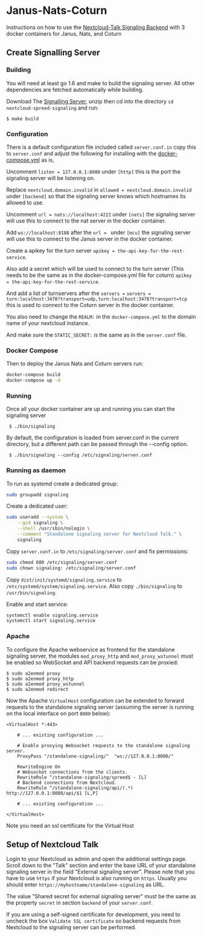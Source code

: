 # Janus-Nats-Coturn
Instructions on how to use the [Nextcloud-Talk Signaling Backend](https://github.com/strukturag/nextcloud-spreed-signaling) with 3 docker containers for Janus, Nats, and Coturn  

## Create Signalling Server

### Building

You will need at least go 1.6 and make to build the signaling server. All other dependencies are fetched automatically while building.

Download The [Signalling Server](https://github.com/strukturag/nextcloud-spreed-signaling), unzip then cd into the directory ``cd nextcloud-spreed-signaling`` and run:

    $ make build

### Configuration

There is a default configuration file included called `server.conf.in` copy this to `server.conf` and adjust the following for installing with the [docker-compose.yml](docker-compose.yml) as is,

Uncomment ```listen = 127.0.0.1:8080``` under `[http]` this is the port the signaling server will be listening on.

Replace `nextcloud.domain.invalid` in `allowed = nextcloud.domain.invalid` under `[backend]` so that the signaling server knows which hostnames its allowed to use.

Uncomment ```url = nats://localhost:4222``` under `[nats]` the signaling server will use this to connect to the nat server in the docker container.

Add `ws://localhost:8188` after the `url = ` under `[mcu]` the signaling server will use this to connect to the Janus server in the docker container.

Create a apikey for the turn server `apikey = the-api-key-for-the-rest-service`.

Also add a secret which will be used to connect to the turn server (This needs to be the same as in the docker-compose.yml file for coturn) `apikey = the-api-key-for-the-rest-service`.

And add a list of turnservers after the `servers =` ```servers = turn:localhost:3478?transport=udp,turn:localhost:3478?transport=tcp``` this is used to connect to the Coturn server in the docker container.

You also need to change the `REALM:` in the `docker-compose.yml` to the domain name of your nextcloud instance.

And make sure the `STATIC_SECRET:` is the same as in the `server.conf` file.

### Docker Compose

Then to deploy the Janus Nats and Coturn servers run:

```bash
docker-compose build
docker-compose up -d
```

### Running

Once all your docker container are up and running you can start the signaling server

     $ ./bin/signaling
     
By default, the configuration is loaded from server.conf in the current directory, but a different path can be passed through the --config option.

     $ ./bin/signaling --config /etc/signaling/server.conf
     
### Running as daemon

To run as systemd create a dedicated group:
```bash
sudo groupadd signaling
```

Create a dedicated user:

```bash
sudo useradd --system \
    --gid signaling \
    --shell /usr/sbin/nologin \
    --comment "Standalone signaling server for Nextcloud Talk." \
    signaling
```

Copy `server.conf.in` to `/etc/signaling/server.conf` and fix permissions:

```bash
sudo chmod 600 /etc/signaling/server.conf
sudo chown signaling: /etc/signaling/server.conf
```

Copy `dist/init/systemd/signaling.service` to `/etc/systemd/system/signaling.service`. Also copy `./bin/signaling` to `/usr/bin/signaling`.

Enable and start service:

```bash
systemctl enable signaling.service
systemctl start signaling.service
```

### Apache

To configure the Apache webservice as frontend for the standalone signaling
server, the modules `mod_proxy_http` and `mod_proxy_wstunnel` must be enabled
so WebSocket and API backend requests can be proxied:

    $ sudo a2enmod proxy
    $ sudo a2enmod proxy_http
    $ sudo a2enmod proxy_wstunnel
    $ sudo a2enmod redirect

Now the Apache `VirtualHost` configuration can be extended to forward requests
to the standalone signaling server (assuming the server is running on the local
interface on port `8080` below):

    <VirtualHost *:443>

        # ... existing configuration ...

        # Enable proxying Websocket requests to the standalone signaling server.
        ProxyPass "/standalone-signaling/"  "ws://127.0.0.1:8080/"

        RewriteEngine On
        # Websocket connections from the clients.
        RewriteRule ^/standalone-signaling/spreed$ - [L]
        # Backend connections from Nextcloud.
        RewriteRule ^/standalone-signaling/api/(.*) http://127.0.0.1:8080/api/$1 [L,P]

        # ... existing configuration ...

    </VirtualHost>
    
Note you need an ssl certificate for the Virtual Host

## Setup of Nextcloud Talk

Login to your Nextcloud as admin and open the additional settings page. Scroll
down to the "Talk" section and enter the base URL of your standalone signaling
server in the field "External signaling server".
Please note that you have to use `https` if your Nextcloud is also running on
`https`. Usually you should enter `https://myhostname/standalone-signaling` as
URL.

The value "Shared secret for external signaling server" must be the same as the
property `secret` in section `backend` of your `server.conf`.

If you are using a self-signed certificate for development, you need to uncheck
the box `Validate SSL certificate` so backend requests from Nextcloud to the
signaling server can be performed.
